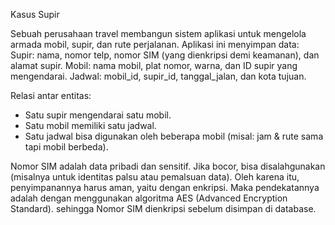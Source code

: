 Kasus Supir

Sebuah perusahaan travel membangun sistem aplikasi untuk mengelola armada mobil, supir, dan rute perjalanan. Aplikasi ini menyimpan data:
Supir: nama, nomor telp, nomor SIM (yang dienkripsi demi keamanan), dan alamat supir.
Mobil: nama mobil, plat nomor, warna, dan ID supir yang mengendarai.
Jadwal: mobil_id, supir_id, tanggal_jalan, dan kota tujuan.

Relasi antar entitas:
- Satu supir mengendarai satu mobil.
- Satu mobil memiliki satu jadwal.
- Satu jadwal bisa digunakan oleh beberapa mobil (misal: jam & rute sama tapi mobil berbeda).

Nomor SIM adalah data pribadi dan sensitif. Jika bocor, bisa disalahgunakan (misalnya untuk identitas palsu atau pemalsuan data). Oleh karena itu, penyimpanannya harus aman, yaitu dengan enkripsi.
Maka pendekatannya adalah dengan menggunakan algoritma AES (Advanced Encryption Standard). sehingga Nomor SIM dienkripsi sebelum disimpan di database.
